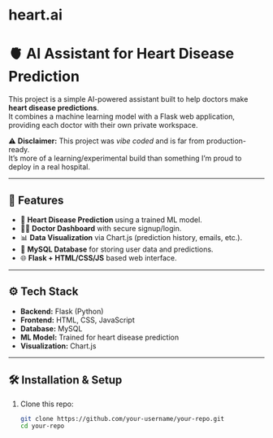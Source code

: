 # heart.ai
# 🫀 AI Assistant for Heart Disease Prediction

This project is a simple AI-powered assistant built to help doctors make **heart disease predictions**.  
It combines a machine learning model with a Flask web application, providing each doctor with their own private workspace.

⚠️ **Disclaimer:** This project was *vibe coded* and is far from production-ready.  
It’s more of a learning/experimental build than something I’m proud to deploy in a real hospital.  

---

## 🚀 Features
- 🧠 **Heart Disease Prediction** using a trained ML model.  
- 👨‍⚕️ **Doctor Dashboard** with secure signup/login.  
- 📊 **Data Visualization** via Chart.js (prediction history, emails, etc.).  
- 💾 **MySQL Database** for storing user data and predictions.  
- 🌐 **Flask + HTML/CSS/JS** based web interface.  

---

## ⚙️ Tech Stack
- **Backend:** Flask (Python)  
- **Frontend:** HTML, CSS, JavaScript  
- **Database:** MySQL  
- **ML Model:** Trained for heart disease prediction  
- **Visualization:** Chart.js  

---

## 🛠️ Installation & Setup

1. Clone this repo:
   ```bash
   git clone https://github.com/your-username/your-repo.git
   cd your-repo
